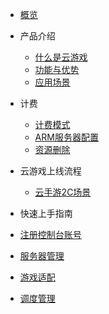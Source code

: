 * [概览](/ucgs/README.md)
* 产品介绍   <!-- 以下是参考的目录模版，旨在建议产品文档应该包含的内容模块。实际章节划分可根据实际内容进行调整 -->
   * [什么是云游戏](/ucgs/_whatgame.md)
   * [功能与优势](/ucgs/_function.md)
   * [应用场景](/ucgs/_application.md)

* 计费
   * [计费模式](/ucgs/price.md#计费模式)
   * [ARM服务器配置](/ucgs/price.md#ARM服务器配置)
   * [资源删除](/ucgs/price.md#资源删除)
   
* 云游戏上线流程
   * [云手游2C场景](/ucgs/online.md#云手游2C场景)

*  快速上手指南
  * [注册控制台账号](/ucgs/user_flow.md#注册控制台账号)
  * [服务器管理](/ucgs/user_flow.md#服务器管理)
  * [游戏适配](/ucgs/user_flow.md#游戏适配)
  * [调度管理](/ucgs/user_flow.md#调度管理)
  

